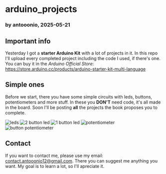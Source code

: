 # arduino_projects

### by antooonio, 2025-05-21

## Important info
Yesterday I got a **starter Arduino Kit** with a lot of projects in it. In this repo I'll upload every completed project including the code I used, if there's one. 
You can buy it in the _Arduino Official Store_: https://store.arduino.cc/products/arduino-starter-kit-multi-language

## Simple ones
Before we start, there you have some simple circuits with leds, buttons, potentiometers and more stuff. In these you **DON'T** need code, it's all made in the board.
Soon I'll be posting **all** the projects the book proposes you to complete.

![leds](https://github.com/user-attachments/assets/452b118d-19a3-4b81-8032-1aecfbdc05a6)
![2 button led](https://github.com/user-attachments/assets/e5f6124b-b415-4523-be56-fb5dad955ccc)
![1 button led](https://github.com/user-attachments/assets/99bba0d0-145e-4fbb-9cc9-e19fd5a5e58f)
![potentiometer](https://github.com/user-attachments/assets/a1f4483c-61de-456f-84cd-6575d562db2f)
![button potentiometer](https://github.com/user-attachments/assets/846a0c8d-a794-41f4-9755-c53e7462ed4b)

## Contact
If you want to contact me, please use my email: contact.antooonio12@gmail.com. There you can suggest me anything you want.
My goal is to learn a lot, so I'll apreciate it.
